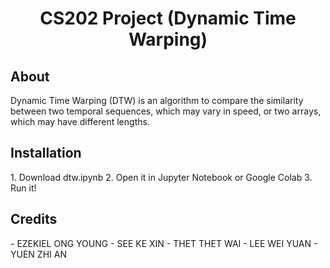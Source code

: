 <h1 align="center">CS202 Project (Dynamic Time Warping)</h1>

<h2>About</h2>
Dynamic Time Warping (DTW) is an algorithm to compare the similarity between two temporal sequences, which may vary in speed, or two arrays, which may have different lengths.

<h2>Installation</h2>
1. Download dtw.ipynb
2. Open it in Jupyter Notebook or Google Colab
3. Run it!

<h2>Credits</h2>
- EZEKIEL ONG YOUNG
- SEE KE XIN
- THET THET WAI
- LEE WEI YUAN
- YUEN ZHI AN